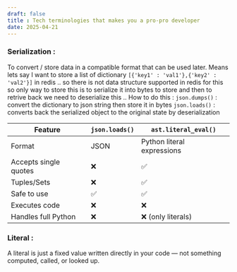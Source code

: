 ```yaml
---
draft: false
title : Tech terminologies that makes you a pro-pro developer
date: 2025-04-21
---
```


### Serialization : 
To convert / store data in a compatible format that can be used later. Means lets say I want to store a list of dictionary `[{'key1' : 'val1'},{'key2' : 'val2'}]` in redis .. so there is not data structure supported in redis for this so only way to store this is to serialize it into bytes to store and then to retrive back we need to deserialize this .. 
How to do this : 
`json.dumps()` : convert the dictionary to json string then store it in bytes
`json.loads()` : converts back the serialized object to the original state by deserialization     

| Feature              | `json.loads()` | `ast.literal_eval()`         |
|----------------------|----------------|-------------------------------|
| Format               | JSON           | Python literal expressions    |
| Accepts single quotes| ❌             | ✅                            |
| Tuples/Sets          | ❌             | ✅                            |
| Safe to use          | ✅             | ✅                            |
| Executes code        | ❌             | ❌                            |
| Handles full Python  | ❌             | ❌ (only literals)            |


### Literal :
A literal is just a fixed value written directly in your code — not something computed, called, or looked up.









